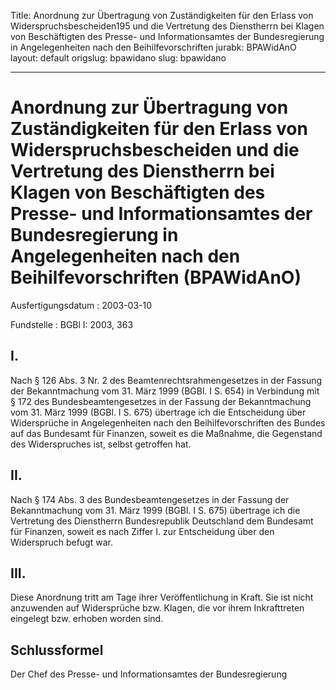 Title: Anordnung zur Übertragung von Zuständigkeiten für den Erlass von Widerspruchsbescheiden195
  und die Vertretung des Dienstherrn bei Klagen von Beschäftigten des Presse- und
  Informationsamtes der Bundesregierung in Angelegenheiten nach den Beihilfevorschriften
jurabk: BPAWidAnO
layout: default
origslug: bpawidano
slug: bpawidano

---

# Anordnung zur Übertragung von Zuständigkeiten für den Erlass von Widerspruchsbescheiden und die Vertretung des Dienstherrn bei Klagen von Beschäftigten des Presse- und Informationsamtes der Bundesregierung in Angelegenheiten nach den Beihilfevorschriften (BPAWidAnO)

Ausfertigungsdatum
:   2003-03-10

Fundstelle
:   BGBl I: 2003, 363



## I.

Nach § 126 Abs. 3 Nr. 2 des Beamtenrechtsrahmengesetzes in der Fassung
der Bekanntmachung vom 31. März 1999 (BGBl. I S. 654) in Verbindung
mit § 172 des Bundesbeamtengesetzes in der Fassung der Bekanntmachung
vom 31. März 1999 (BGBl. I S. 675) übertrage ich die Entscheidung über
Widersprüche in Angelegenheiten nach den Beihilfevorschriften des
Bundes auf das Bundesamt für Finanzen, soweit es die Maßnahme, die
Gegenstand des Widerspruches ist, selbst getroffen hat.


## II.

Nach § 174 Abs. 3 des Bundesbeamtengesetzes in der Fassung der
Bekanntmachung vom 31. März 1999 (BGBl. I S. 675) übertrage ich die
Vertretung des Dienstherrn Bundesrepublik Deutschland dem Bundesamt
für Finanzen, soweit es nach Ziffer I. zur Entscheidung über den
Widerspruch befugt war.


## III.

Diese Anordnung tritt am Tage ihrer Veröffentlichung in Kraft. Sie ist
nicht anzuwenden auf Widersprüche bzw. Klagen, die vor ihrem
Inkrafttreten eingelegt bzw. erhoben worden sind.


## Schlussformel

Der Chef des Presse- und Informationsamtes der Bundesregierung


